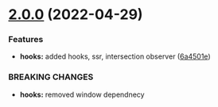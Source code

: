 # [2.0.0](https://github.com/crisboarna/react-skillbars/compare/v1.6.1...v2.0.0) (2022-04-29)


### Features

* **hooks:** added hooks, ssr, intersection observer ([6a4501e](https://github.com/crisboarna/react-skillbars/commit/6a4501e5522dd01e9005f3fe6604b4c231c0b523))


### BREAKING CHANGES

* **hooks:** removed window dependnecy
